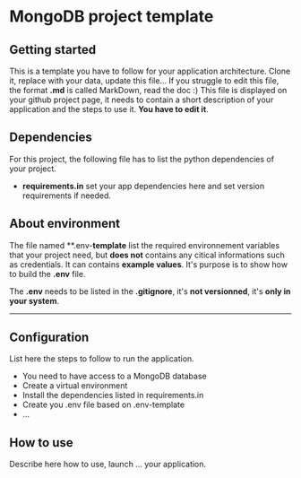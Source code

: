 # MongoDB project template

## Getting started
This is a template you have to follow for your application architecture.
Clone it, replace with your data, update this file...
If you struggle to edit this file, the format **.md** is called MarkDown, read the doc :)
This file is displayed on your github project page, it needs to contain a short description of your application and the steps to use it. **You have to edit it**.


## Dependencies
For this project, the following file has to list the python dependencies of your project.
- **requirements.in** set your app dependencies here and set version requirements if needed.


## About environment
The file named **.env-**template** list the required environnement variables that your project need, but **does not** contains any citical informations such as credentials. It can contains **example values**. It's purpose is to show how to build the **.env** file.

The **.env** needs to be listed in the **.gitignore**, it's **not versionned**, it's **only in your system**.


***
## Configuration
List here the steps to follow to run the application.
- You need to have access to a MongoDB database
- Create a virtual environment
- Install the dependencies listed in requirements.in
- Create you .env file based on .env-template
- ...

## How to use
Describe here how to use, launch ... your application.